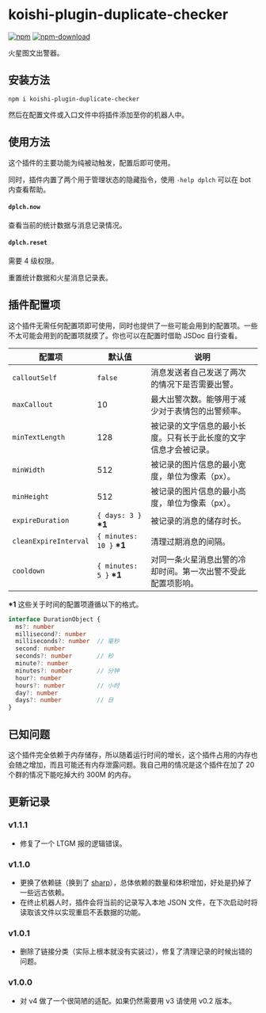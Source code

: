 # koishi-plugin-duplicate-checker

[![npm](https://img.shields.io/npm/v/koishi-plugin-duplicate-checker?style=flat-square)](https://www.npmjs.com/package/koishi-plugin-duplicate-checker)
[![npm-download](https://img.shields.io/npm/dw/koishi-plugin-duplicate-checker?style=flat-square)](https://www.npmjs.com/package/koishi-plugin-duplicate-checker)

火星图文出警器。

## 安装方法

```shell
npm i koishi-plugin-duplicate-checker
```

然后在配置文件或入口文件中将插件添加至你的机器人中。

## 使用方法

这个插件的主要功能为纯被动触发，配置后即可使用。

同时，插件内置了两个用于管理状态的隐藏指令，使用 `-help dplch` 可以在 bot 内查看帮助。

#### `dplch.now`

查看当前的统计数据与消息记录情况。

#### `dplch.reset`

需要 4 级权限。

重置统计数据和火星消息记录表。

## 插件配置项

这个插件无需任何配置项即可使用，同时也提供了一些可能会用到的配置项。一些不太可能会用到的配置项就摸了。你也可以在配置时借助 JSDoc 自行查看。

| 配置项 | 默认值 | 说明 |
| - | - | - |
| `calloutSelf` | `false` | 消息发送者自己发送了两次的情况下是否需要出警。 |
| `maxCallout` | 10 | 最大出警次数。能够用于减少对于表情包的出警频率。 |
| `minTextLength` | 128 | 被记录的文字信息的最小长度。只有长于此长度的文字信息才会被记录。 |
| `minWidth` | 512 | 被记录的图片信息的最小宽度，单位为像素（px）。 |
| `minHeight` | 512 | 被记录的图片信息的最小高度，单位为像素（px）。 |
| `expireDuration` | `{ days: 3 }` **\*1** | 被记录的消息的储存时长。 |
| `cleanExpireInterval` | `{ minutes: 10 }` **\*1** | 清理过期消息的间隔。 |
| `cooldown` | `{ minutes: 5 }` **\*1** | 对同一条火星消息出警的冷却时间。第一次出警不受此配置项影响。 |

**\*1** 这些关于时间的配置项遵循以下的格式。

```ts
interface DurationObject {
  ms?: number
  millisecond?: number
  milliseconds?: number  // 毫秒
  second: number
  seconds?: number       // 秒
  minute?: number
  minutes?: number       // 分钟
  hour?: number
  hours?: number         // 小时
  day?: number
  days?: number          // 日
}
```

## 已知问题

这个插件完全依赖于内存储存，所以随着运行时间的增长，这个插件占用的内存也会随之增加，而且可能还有内存泄露问题。我自己用的情况是这个插件在加了 20 个群的情况下能吃掉大约 300M 的内存。

## 更新记录

### v1.1.1

- 修复了一个 LTGM 报的逻辑错误。

### v1.1.0

- 更换了依赖链（换到了 [sharp](https://sharp.pixelplumbing.com/)），总体依赖的数量和体积增加，好处是扔掉了一些远古依赖。
- 在终止机器人时，插件会将当前的记录写入本地 JSON 文件，在下次启动时将读取该文件以实现重启不丢数据的功能。

### v1.0.1

- 删除了链接分类（实际上根本就没有实装过），修复了清理记录的时候出错的问题。

### v1.0.0

- 对 v4 做了一个很简陋的适配。如果仍然需要用 v3 请使用 v0.2 版本。
